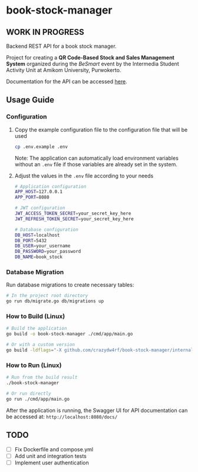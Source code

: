 # book-stock-manager

## WORK IN PROGRESS

Backend REST API for a book stock manager.

Project for creating a **QR Code-Based Stock and Sales Management System** organized during the *BeSmart* event by the Intermedia Student Activity Unit at Amikom University, Purwokerto.

Documentation for the API can be accessed [here](https://crazydw4rf.github.io/book-stock-manager).

## Usage Guide

### Configuration

1. Copy the example configuration file to the configuration file that will be used
   ```bash
   cp .env.example .env
   ```

   Note: The application can automatically load environment variables without an `.env` file if those variables are already set in the system.

2. Adjust the values in the `.env` file according to your needs
   ```bash
   # Application configuration
   APP_HOST=127.0.0.1
   APP_PORT=8080

   # JWT configuration
   JWT_ACCESS_TOKEN_SECRET=your_secret_key_here
   JWT_REFRESH_TOKEN_SECRET=your_secret_key_here

   # Database configuration
   DB_HOST=localhost
   DB_PORT=5432
   DB_USER=your_username
   DB_PASSWORD=your_password
   DB_NAME=book_stock
   ```

### Database Migration

Run database migrations to create necessary tables:

```bash
# In the project root directory
go run db/migrate.go db/migrations up
```

### How to Build (Linux)

```bash
# Build the application
go build -o book-stock-manager ./cmd/app/main.go

# Or with a custom version
go build -ldflags="-X github.com/crazydw4rf/book-stock-manager/internal/config.APP_VERSION=1.0.0" -o book-stock-manager ./cmd/app/main.go
```

### How to Run (Linux)

```bash
# Run from the build result
./book-stock-manager

# Or run directly
go run ./cmd/app/main.go
```

After the application is running, the Swagger UI for API documentation can be accessed at: `http://localhost:8080/docs/`

## TODO
- [ ] Fix Dockerfile and compose.yml
- [ ] Add unit and integration tests
- [ ] Implement user authentication
